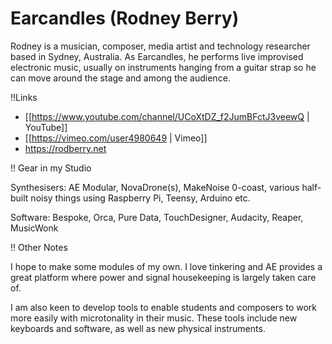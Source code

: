 # Earcandles (Rodney Berry)

Rodney is a musician, composer, media artist and technology researcher based in Sydney, Australia. As Earcandles, he performs live improvised electronic music, usually on instruments hanging from a guitar strap so he can move around the stage and among the audience. 

!!Links

* [[https://www.youtube.com/channel/UCoXtDZ_f2JumBFctJ3veewQ  | YouTube]]
* [[https://vimeo.com/user4980649 | Vimeo]]
* https://rodberry.net

!! Gear in my Studio

Synthesisers: AE Modular, NovaDrone(s), MakeNoise 0-coast, various half-built noisy things using Raspberry Pi, Teensy, Arduino etc.

Software: Bespoke, Orca, Pure Data, TouchDesigner, Audacity, Reaper, MusicWonk

!! Other Notes

I hope to make some modules of my own. I love tinkering and AE provides a great platform where power and signal housekeeping is largely taken care of. 

I am also keen to develop tools to enable students and composers to work more easily with microtonality in their music. These tools include new keyboards and software, as well as new physical instruments.
